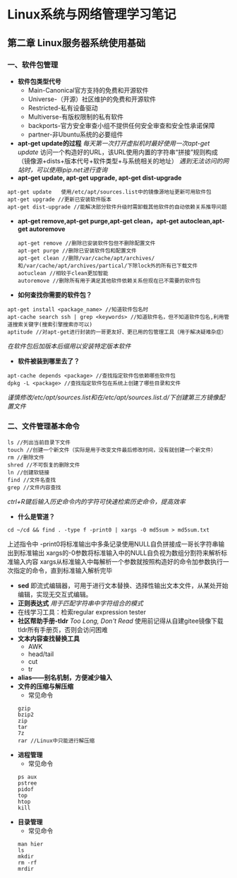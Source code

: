# Linux系统与网络管理学习笔记
## 第二章 **Linux服务器系统使用基础**
### 一、**软件包管理**
* **软件包类型代号**
  * Main-Canonical官方支持的免费和开源软件
  * Universe-（开源）社区维护的免费和开源软件
  * Restricted-私有设备驱动
  * Multiverse-有版权限制的私有软件
  * backports-官方安全审查小组不提供任何安全审查和安全性承诺保障
  * partner-非Ubuntu系统的必要组件
* **apt-get update的过程**
_每天第一次打开虚拟机时最好使用一次apt-get update_
访问一个构造好的URL，该URL使用内置的字符串“拼接”规则构成（镜像源+dists+版本代号+软件类型+与系统相关的地址）
_遇到无法访问的网站时，可以使用ipip.net进行查询_
* **apt-get update, apt-get upgrade, apt-get dist-upgrade**
```
apt-get update   使用/etc/apt/sources.list中的镜像源地址更新可用软件包
apt-get upgrade //更新已安装软件版本
apt-get dist-upgrade //能解决部分软件升级时需卸载其他软件的自动依赖关系推导问题
```
* **apt-get remove,apt-get purge,apt-get clean，apt-get autoclean,apt-get autoremove**
  ```
  apt-get remove //删除已安装软件包但不删除配置文件
  apt-get purge //删除已安装软件包和配置文件
  apt-get clean //删除/var/cache/apt/archives/和/var/cache/apt/archives/partical/下除lock外的所有已下载文件
  aotuclean //相较于clean更加智能
  autoremove //删除所有用于满足其他软件依赖关系但现在已不需要的软件包
  ```
* **如何查找你需要的软件包？**
```
apt-get install <package_name> //知道软件包名时
apt-cache search ssh | grep <keywords> //知道软件名，但不知道软件包名,利用管道搜索关键字(搜索引擎搜索亦可以)
aptitude //对apt-get进行封装的一哥更友好、更已用的包管理工具（用于解决疑难杂症）
```
_在软件包后加版本后缀用以安装特定版本软件_
* **软件被装到哪里去了？**
```
apt-cache depends <package> //查找指定软件包依赖哪些软件包
dpkg -L <package> //查找指定软件包在系统上创建了哪些目录和文件
```
_谨慎修改/etc/apt/sources.list和在/etc/apt/sources.list.d/下创建第三方镜像配置文件_
### **二、文件管理基本命令**
```
ls //列出当前目录下文件
touch //创建一个新文件（实际是用于改变文件最后修改时间，没有就创建一个新文件）
rm //删除文件
shred //不可恢复的删除文件
ln //创建软链接
find //文件名查找
grep //文件内容查找
```
_ctrl+R键后输入历史命令内的字符可快速检索历史命令，提高效率_
* **什么是管道？**
```
cd ~/cd && find . -type f -print0 | xargs -0 md5sum > md5sum.txt 
```
上述指令中 -print0将标准输出中多条记录使用NULL自负拼接成一哥长字符串输出到标准输出
xargs的-0参数将标准输入中的NULL自负视为数组分割符来解析标准输入内容
xargs从标准输入中每解析一个参数就按照构造好的命令加参数执行一次指定的命令，直到标准输入解析完毕
* **sed**
即流式编辑器，可用于进行文本替换、选择性输出文本文件，从某处开始编辑，实现无交互式编辑。
* **正则表达式**
_用于匹配字符串中字符组合的模式_
* 在线学习工具：检索regular expression tester
* **社区帮助手册-tldr**
_Too Long, Don't Read_
使用前记得从自建gitee镜像下载tldr所有手册页，否则会访问困难
* **文本内容查找替换工具**
  * AWK
  * head/tail
  * cut
  * tr
* **alias——别名机制，方便减少输入**
* **文件的压缩与解压缩**
  * 常见命令
  ```
  gzip
  bzip2
  zip
  tar
  7z
  rar //Linux中只能进行解压缩
  ```
* **进程管理**
  * 常见命令
  ```
  ps aux
  pstree
  pidof
  top
  htop
  kill
  ```
* **目录管理**
  * 常见命令
  ```
  man hier
  ls
  mkdir
  rm -rf
  mrdir
  ```